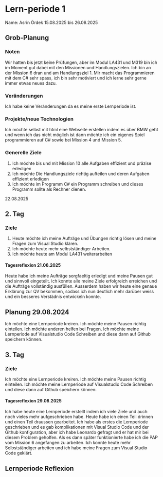 # Lern-periode 1
Name: Asrin Ördek
15.08.2025 bis 26.09.2025
## Grob-Planung
### Noten
Wir hatten bis jetzt keine Prüfungen, aber im Modul LA431 und M319 bin ich im Moment gut dabei mit den Missionen und Handlungszielen. Ich bin an der Mission 6 dran und am Handlungsziel 1. Mir macht das Programmieren mit dem C# sehr spass, ich bin sehr motiviert und ich lerne sehr gerne immer etwas neues dazu.
### Veränderungen
Ich habe keine Veränderungen da es meine erste Lernperiode ist.

### Projekte/neue Technologien
Ich möchte selbst mit html eine Webseite erstellen indem es über BMW geht und wenn ich das nicht möglich ist dann möchte ich ein eigenes Spiel programmieren auf C# sowie bei Mission 4 und Mission 5.
### Generelle Ziele
1. Ich möchte bis und mit Mission 10 alle Aufgaben effizient und präzise erledigen
2. Ich möchte Die Handlungsziele richtig aufteilen und deren Aufgaben effizient erledigen
3. Ich möchte im Programm C# ein Programm schreiben und dieses Programm sollte als Rechner dienen.

22.08.2025
## 2. Tag
### Ziele
1. Heute möchte ich meine Aufträge und Übungen richtig lösen und meine Fragen zum Visual Studio klären.
2. Ich möchte heute mehr selbstständiger Arbeiten.
3. Ich möchte heute am Modul LA431 weiterarbeiten 
#### Tagesreflexion 21.08.2025
Heute habe ich meine Aufträge sorgfaeltig erledigt und meine Pausen gut und sinnvoll eingeteilt. Ich konnte alle meine Ziele erfolgreich erreichen und die Aufträge vollständig ausfüllen. Ausserdem haben wir heute eine genaue Erklärung zur QV bekommen, sodass ich nun deutlich mehr darüber weiss und ein besseres Verstädnis entwickeln konnte.

## Planung 29.08.2024
Ich möchte eine Lernperiode kreiren.
Ich möchte meine Pausen richtig einteilen.
Ich möchte anderen helfen bei Fragen.
Ich möchte meine Lernperiode auf Visualstudio Code Schreiben und diese dann auf Github speichern können.
## 3. Tag
### Ziele
Ich möchte eine Lernperiode kreiren.
Ich möchte meine Pausen richtig einteilen.
Ich möchte meine Lernperiode auf Visualstudio Code Schreiben und diese dann auf Github speichern können.
#### Tagesreflexion 29.08.2025
Ich habe heute eine Lernperiode erstellt indem ich viele Ziele und auch noch vieles mehr aufgeschrieben habe. Heute habe ich einen Teil drinnen und einen Teil draussen gearbeitet. Ich habe als erstes die Lernperiode geschrieben und es gab komplikationen mit Visual Studio Code und der Github konfiguration, aber ich habe Leonardo gefragt und er hat mir bei diesem Problem geholfen.
Als es dann später funktionierte habe ich die PAP vom Mission 6 angefangen zu arbeiten.
Ich konnte heute mehr Selbstständiger arbeiten und ich habe meine Fragen zum Visual Studio Code geklärt.


## Lernperiode Reflexion